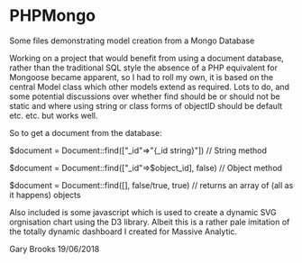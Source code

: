 # PHPMongo
Some files demonstrating model creation from a Mongo Database

Working on a project that would benefit from using a document database, rather than the traditional SQL style the absence of a PHP equivalent for Mongoose became apparent, so I had to roll my own, it is based on the central Model class which other models extend as required.  Lots to do, and some potential discussions over whether find should be or should not be static and where using string or class forms of objectID should be default etc. etc. but works well.

So to get a document from the database:

$document = Document::find(["_id"=>"{_id string}"]) // String method

$document = Document::find(["_id"=>$object_id], false) // Object method

$document = Document::find([], false/true, true) // returns an array of (all as it happens) objects


Also included is some javascript which is used to create a dynamic SVG orgnisation chart using the D3 library.  Albeit this is a rather pale imitation of the totally dynamic dashboard I created for Massive Analytic.

Gary Brooks
19/06/2018
